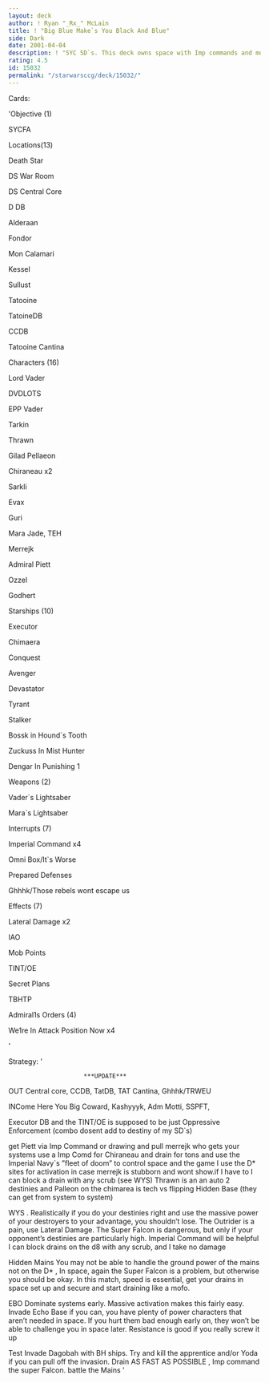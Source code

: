 ```yaml
---
layout: deck
author: ! Ryan "_Rx_" McLain
title: ! "Big Blue Make`s You Black And Blue"
side: Dark
date: 2001-04-04
description: ! "SYC SD`s. This deck owns space with Imp commands and most of the Imperial Navy. While causing We`re In Attack Position Now damage. It can get ugly and is currently undefeated"
rating: 4.5
id: 15032
permalink: "/starwarsccg/deck/15032/"
---
```

Cards: 

'Objective (1) 

SYCFA 


Locations(13) 

Death Star 

DS War Room 

DS Central Core 

D DB 

Alderaan 

Fondor 

Mon Calamari 

Kessel 

Sullust 

Tatooine 

TatoineDB 

CCDB 

Tatooine Cantina 


Characters (16) 

Lord Vader 

DVDLOTS 

EPP Vader 

Tarkin 

Thrawn 

Gilad Pellaeon 

Chiraneau x2 

Sarkli 

Evax 

Guri 

Mara Jade, TEH 

Merrejk 

Admiral Piett 

Ozzel 

Godhert 


Starships (10) 

Executor 

Chimaera 

Conquest 

Avenger 

Devastator 

Tyrant 

Stalker 

Bossk in Hound`s Tooth 

Zuckuss In Mist Hunter 

Dengar In Punishing 1 


Weapons (2) 

Vader`s Lightsaber 

Mara`s Lightsaber 


Interrupts (7) 

Imperial Command x4 

Omni Box/It`s Worse 

Prepared Defenses 

Ghhhk/Those rebels wont escape us 


Effects (7) 

Lateral Damage x2 

IAO 

Mob Points 

TINT/OE 

Secret Plans 

TBHTP


Admiral1s Orders (4) 

We1re In Attack Position Now x4 

'

Strategy: '

                         ***UPDATE***


OUT Central core, CCDB, TatDB, TAT Cantina, Ghhhk/TRWEU

INCome Here You Big Coward, Kashyyyk, Adm Motti, SSPFT, 

Executor DB  and the TINT/OE is supposed to be just Oppressive Enforcement (combo dosent add to destiny of my SD`s)


get Piett  via Imp Command or drawing and pull merrejk who gets your systems use a Imp Comd for Chiraneau  and drain for tons and use the Imperial Navy`s ”fleet of doom”  to control space and the game I use the D* sites for activation in case merrejk is stubborn and wont show.if I have to I can block a drain with any scrub (see WYS) Thrawn is an an auto 2 destinies and Palleon on the chimarea is tech vs flipping Hidden Base (they can get from system to system) 


WYS . Realistically if you do your destinies right and use the massive power of your destroyers to your advantage, you shouldn’t lose. The Outrider is a pain, use Lateral Damage. The Super Falcon is dangerous, but only if your opponent’s destinies are particularly high. Imperial Command will be helpful I can block drains on the d8 with any scrub, and I take no damage 


Hidden Mains You may not be able to handle the ground power of the mains not on the D* , In space, again the Super Falcon is a problem, but otherwise you should be okay. In this match, speed is essential, get your drains in space set up and secure and start draining like a mofo. 


EBO Dominate systems early. Massive activation makes this fairly easy. Invade Echo Base if you can, you have plenty of power characters that aren’t needed in space. If you hurt them bad enough early on, they won’t be able to challenge you in space later. Resistance is good if you really screw it up 


Test Invade Dagobah with BH ships. Try and kill the apprentice and/or Yoda if you can pull off the invasion. Drain AS FAST AS POSSIBLE , Imp command the super Falcon. battle the Mains     '
